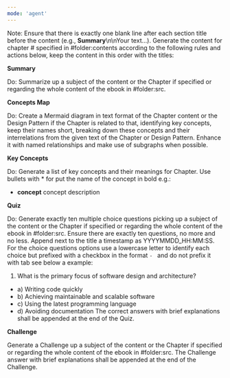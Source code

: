 ```yaml
---
mode: 'agent'
---
```

Note: Ensure that there is exactly one blank line after each section title before the content (e.g., **Summary**\n\nYour text...).
Generate the content for chapter # specified in #folder:contents according to the following rules and actions below, keep the content in this order with the titles:

**Summary**

Do: Summarize up a subject of the content or the Chapter if specified or regarding the whole content of the ebook in #folder:src.

**Concepts Map**

Do: Create a Mermaid diagram in text format of the Chapter content or the Design Pattern if the Chapter is related to that, identifying key concepts, keep their names short, breaking down these concepts and their interrelations from the given text of the Chapter or Design Pattern. Enhance it with named relationships and make use of subgraphs when possible.

**Key Concepts**

Do: Generate a list of key concepts and their meanings for Chapter. Use bullets with * for put the name of the concept in bold e.g.:
* **concept** concept description

**Quiz**

Do: Generate exactly ten multiple choice questions picking up a subject of the content or the Chapter if specified or regarding the whole content of the ebook in #folder:src. Ensure there are exactly ten questions, no more and no less. Append next to the title a timestamp as YYYYMMDD_HH:MM:SS. For the choice questions options use a lowercase letter to identify each choice but prefixed with a checkbox in the format `- ` and do not prefix it with tab see below a example:
1. What is the primary focus of software design and architecture?
- a) Writing code quickly
- b) Achieving maintainable and scalable software
- c) Using the latest programming language
- d) Avoiding documentation
The correct answers with brief explanations shall be appended at the end of the Quiz.

**Challenge**

Generate a Challenge up a subject of the content or the Chapter if specified or regarding the whole content of the ebook in #folder:src. The Challenge answer with brief explanations shall be appended at the end of the Challenge.

